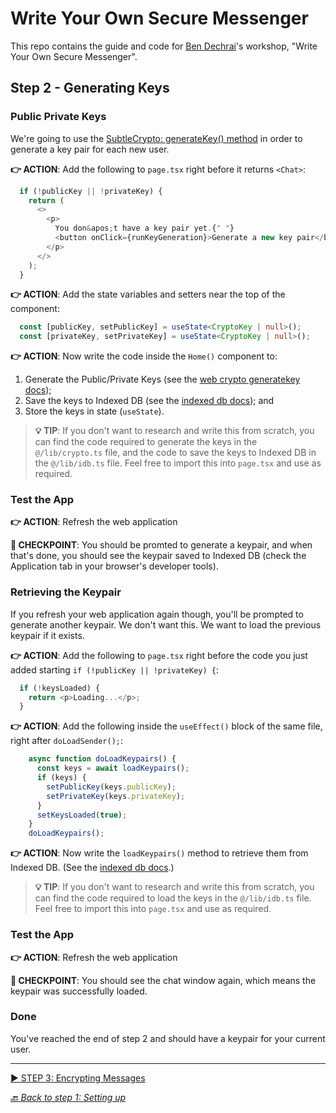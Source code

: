 # Write Your Own Secure Messenger

This repo contains the guide and code for [Ben Dechrai][ben-twitter]'s workshop, "Write Your Own Secure Messenger".

## Step 2 - Generating Keys

### Public Private Keys

We're going to use the [SubtleCrypto: generateKey() method][mdn-web-crypto-generatekey] in order to generate a key pair for each new user.

**👉 ACTION**: Add the following to `page.tsx` right before it returns `<Chat>`:

```ts
  if (!publicKey || !privateKey) {
    return (
      <>
        <p>
          You don&apos;t have a key pair yet.{" "}
          <button onClick={runKeyGeneration}>Generate a new key pair</button>
        </p>
      </>
    );
  }
```

**👉 ACTION**: Add the state variables and setters near the top of the component:

```ts
  const [publicKey, setPublicKey] = useState<CryptoKey | null>();
  const [privateKey, setPrivateKey] = useState<CryptoKey | null>();
```

**👉 ACTION**: Now write the code inside the `Home()` component to:

1. Generate the Public/Private Keys (see the [web crypto generatekey docs][mdn-web-crypto-generatekey]);
2. Save the keys to Indexed DB (see the [indexed db docs][mdn-indexed-db]); and
3. Store the keys in state (`useState`).

> **💡 TIP**: If you don't want to research and write this from scratch, you can find the code required to generate the keys in the `@/lib/crypto.ts` file, and the code to save the keys to Indexed DB in the `@/lib/idb.ts` file. Feel free to import this into `page.tsx` and use as required.

### Test the App

**👉 ACTION**: Refresh the web application

**🧪 CHECKPOINT**: You should be promted to generate a keypair, and when that's done, you should see the keypair saved to Indexed DB (check the Application tab in your browser's developer tools).

### Retrieving the Keypair

If you refresh your web application again though, you'll be prompted to generate another keypair. We don't want this. We want to load the previous keypair if it exists.

**👉 ACTION**: Add the following to `page.tsx` right before the code you just added starting `if (!publicKey || !privateKey) {`:

```ts
  if (!keysLoaded) {
    return <p>Loading...</p>;
  }
```

**👉 ACTION**: Add the following inside the `useEffect()` block of the same file, right after `doLoadSender();`:

```ts
    async function doLoadKeypairs() {
      const keys = await loadKeypairs();
      if (keys) {
        setPublicKey(keys.publicKey);
        setPrivateKey(keys.privateKey);
      }
      setKeysLoaded(true);
    }
    doLoadKeypairs();
```

**👉 ACTION**: Now write the `loadKeypairs()` method to retrieve them from Indexed DB. (See the [indexed db docs][mdn-indexed-db].)

> **💡 TIP**: If you don't want to research and write this from scratch, you can find the code required to load the keys in the `@/lib/idb.ts` file. Feel free to import this into `page.tsx` and use as required.

### Test the App

**👉 ACTION**: Refresh the web application

**🧪 CHECKPOINT**: You should see the chat window again, which means the keypair was successfully loaded.

### Done

You've reached the end of step 2 and should have a keypair for your current user.

---

[▶️ STEP 3: Encrypting Messages](./STEP-3-ENCRYPTING-MESSAGES.md)

_[🔙 Back to step 1: Setting up](STEP-1-SETTING-UP.md)_

[ben-twitter]: https://twitter.com/bendechrai
[mdn-indexed-db]: https://developer.mozilla.org/en-US/docs/Web/API/IndexedDB_API
[mdn-web-crypto-generatekey]: https://developer.mozilla.org/en-US/docs/Web/API/SubtleCrypto/generateKey